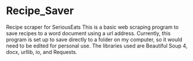 # Recipe_Saver
Recipe scraper for SeriousEats
This is a basic web scraping program to save recipes to a word document using a url address. Currently, this program is set up to save directly to a folder on my computer, so it would need to be edited for personal use. The libraries used are Beautiful Soup 4, docx, urllib, io, and Requests.

